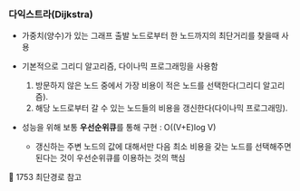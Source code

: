 ### 다익스트라(Dijkstra)  
  
- 가중치(양수)가 있는 그래프 출발 노드로부터 한 노드까지의 최단거리를 찾을때 사용  
- 기본적으로 그리디 알고리즘, 다이나믹 프로그래밍을 사용함   
    1) 방문하지 않은 노드 중에서 가장 비용이 적은 노드를 선택한다(그리디 알고리즘).  
    2) 해당 노드로부터 갈 수 있는 노드들의 비용을 갱신한다(다이나믹 프로그래밍).  

  
- 성능을 위해 보통 **우선순위큐**를 통해 구현 : O((V+E)log V)  
    - 갱신하는 주변 노드의 값에 대해서만 다음 최소 비용을 갖는 노드를 선택해주면 된다는 것이    우선순위큐를 이용하는 것의 핵심  
  
  
🍮 1753 최단경로 참고 